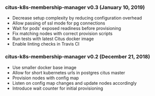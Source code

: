 ### citus-k8s-membership-manager v0.3 (January 10, 2019) ###
* Decrease setup complexity by reducing configuration overhead
* Allow passing of ssl mode for pg connections
* Wait for pods' exposed readiness before provisioning
* Fix matching nodes with correct provision scripts
* Run tests with latest Citus docker image
* Enable linting checks in Travis CI

### citus-k8s-membership-manager v0.2 (December 21, 2018) ###
* Use smaller docker base image
* Allow for short kubernetes urls in postgres citus master
* Provision nodes with config map
* Listen on config map changes and update nodes accordingly
* Introduce wait counter for initial provisioning
